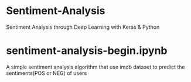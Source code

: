 # Sentiment-Analysis
Sentiment Analysis through Deep Learning with Keras &amp; Python

# sentiment-analysis-begin.ipynb
A simple sentiment analysis algorithm that use imdb dataset to predict the sentiments(POS or NEG) of users
